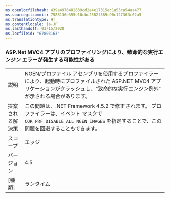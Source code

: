 ```yaml
---
ms.openlocfilehash: 439a4976482639cd2e4e17315ec1a53ca54aa477
ms.sourcegitcommit: 7588136e355e10cbc2582f389c90c127363c02a5
ms.translationtype: HT
ms.contentlocale: ja-JP
ms.lasthandoff: 03/15/2020
ms.locfileid: "67803163"
---
```

### <a name="profiling-aspnet-mvc4-apps-can-lead-to-fatal-execution-engine-error"></a>ASP.Net MVC4 アプリのプロファイリングにより、致命的な実行エンジン エラーが発生する可能性がある

|   |   |
|---|---|
|説明|NGEN/プロファイル アセンブリを使用するプロファイラーにより、起動時にプロファイルされた ASP.NET MVC4 アプリケーションがクラッシュし、"致命的な実行エンジン例外" が示される場合があります。|
|提案される解決策|この問題は、.NET Framework 4.5.2 で修正されます。 プロファイラーは、イベント マスクで <code>COR_PRF_DISABLE_ALL_NGEN_IMAGES</code> を指定することで、この問題を回避することもできます。|
|スコープ|エッジ|
|バージョン|4.5|
|[種類]|ランタイム|
